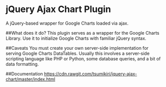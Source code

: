 # jQuery Ajax Chart Plugin
A jQuery-based wrapper for Google Charts loaded via ajax.

##What does it do?
This plugin serves as a wrapper for the Google Charts Library. Use it to initialize Google Charts with familiar jQuery syntax.

##Caveats
You must create your own server-side implementation for serving Google Charts DataTables. Usually this involves a server-side scripting language like PHP or Python, some database queries, and a bit of data formatting.

##Documentation
https://cdn.rawgit.com/tsumikiri/jquery-ajax-chart/master/index.html
